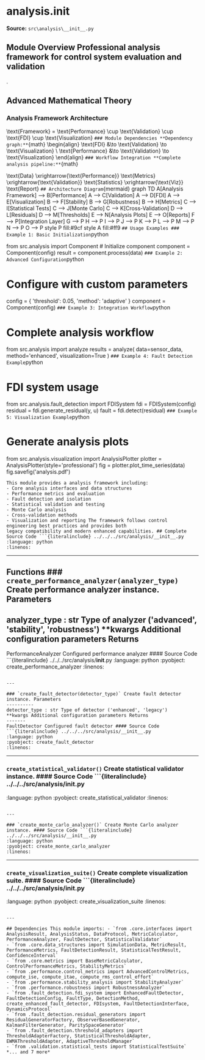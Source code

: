 # analysis.__init__

**Source:** `src\analysis\__init__.py`

## Module Overview Professional analysis framework for control system evaluation and validation

.

## Advanced Mathematical Theory

### Analysis Framework Architecture


\text{Framework} = \text{Performance} \cup \text{Validation} \cup \text{FDI} \cup \text{Visualization}
``` ### Module Dependencies **Dependency graph:** ```{math}
\begin{align}
\text{FDI} &\to \text{Validation} \to \text{Visualization} \\
\text{Performance} &\to \text{Validation} \to \text{Visualization}
\end{align}
``` ### Workflow Integration **Complete analysis pipeline:** ```{math}

\text{Data} \xrightarrow{\text{Performance}} \text{Metrics} \xrightarrow{\text{Validation}} \text{Statistics} \xrightarrow{\text{Viz}} \text{Report}
``` ## Architecture Diagram ```{mermaid}
graph TD A[Analysis Framework] --> B[Performance] A --> C[Validation] A --> D[FDI] A --> E[Visualization] B --> F[Stability] B --> G[Robustness] B --> H[Metrics] C --> I[Statistical Tests] C --> J[Monte Carlo] C --> K[Cross-Validation] D --> L[Residuals] D --> M[Thresholds] E --> N[Analysis Plots] E --> O[Reports] F --> P[Integration Layer] G --> P H --> P I --> P J --> P K --> P L --> P M --> P N --> P O --> P style P fill:#9cf style A fill:#ff9
``` ## Usage Examples ### Example 1: Basic Initialization ```python

from src.analysis import Component # Initialize component
component = Component(config)
result = component.process(data)
``` ### Example 2: Advanced Configuration ```python
# Configure with custom parameters
config = { 'threshold': 0.05, 'method': 'adaptive'
}
component = Component(config)
``` ### Example 3: Integration Workflow ```python
# Complete analysis workflow

from src.analysis import analyze results = analyze( data=sensor_data, method='enhanced', visualization=True
)
``` ### Example 4: Fault Detection Example ```python
# FDI system usage
from src.analysis.fault_detection import FDISystem fdi = FDISystem(config)
residual = fdi.generate_residual(y, u)
fault = fdi.detect(residual)
``` ### Example 5: Visualization Example ```python
# Generate analysis plots

from src.analysis.visualization import AnalysisPlotter plotter = AnalysisPlotter(style='professional')
fig = plotter.plot_time_series(data)
fig.savefig('analysis.pdf')
```
This module provides a analysis framework including:
- Core analysis interfaces and data structures
- Performance metrics and evaluation
- Fault detection and isolation
- Statistical validation and testing
- Monte Carlo analysis
- Cross-validation methods
- Visualization and reporting The framework follows control engineering best practices and provides both
legacy compatibility and modern enhanced capabilities. ## Complete Source Code ```{literalinclude} ../../../src/analysis/__init__.py
:language: python
:linenos:
```

---

## Functions ### `create_performance_analyzer(analyzer_type)` Create performance analyzer instance. Parameters

analyzer_type : str Type of analyzer ('advanced', 'stability', 'robustness')
**kwargs Additional configuration parameters Returns
-------
PerformanceAnalyzer Configured performance analyzer #### Source Code ```{literalinclude} ../../../src/analysis/__init__.py
:language: python
:pyobject: create_performance_analyzer
:linenos:
```

---

### `create_fault_detector(detector_type)` Create fault detector instance. Parameters
----------
detector_type : str Type of detector ('enhanced', 'legacy')
**kwargs Additional configuration parameters Returns
-------
FaultDetector Configured fault detector #### Source Code ```{literalinclude} ../../../src/analysis/__init__.py
:language: python
:pyobject: create_fault_detector
:linenos:
```

---

### `create_statistical_validator()` Create statistical validator instance. #### Source Code ```{literalinclude} ../../../src/analysis/__init__.py

:language: python
:pyobject: create_statistical_validator
:linenos:
```

---

### `create_monte_carlo_analyzer()` Create Monte Carlo analyzer instance. #### Source Code ```{literalinclude} ../../../src/analysis/__init__.py
:language: python
:pyobject: create_monte_carlo_analyzer
:linenos:
```

---

### `create_visualization_suite()` Create complete visualization suite. #### Source Code ```{literalinclude} ../../../src/analysis/__init__.py

:language: python
:pyobject: create_visualization_suite
:linenos:
```

---

## Dependencies This module imports: - `from .core.interfaces import AnalysisResult, AnalysisStatus, DataProtocol, MetricCalculator, PerformanceAnalyzer, FaultDetector, StatisticalValidator`
- `from .core.data_structures import SimulationData, MetricResult, PerformanceMetrics, FaultDetectionResult, StatisticalTestResult, ConfidenceInterval`
- `from .core.metrics import BaseMetricCalculator, ControlPerformanceMetrics, StabilityMetrics`
- `from .performance.control_metrics import AdvancedControlMetrics, compute_ise, compute_itae, compute_rms_control_effort`
- `from .performance.stability_analysis import StabilityAnalyzer`
- `from .performance.robustness import RobustnessAnalyzer`
- `from .fault_detection.fdi_system import EnhancedFaultDetector, FaultDetectionConfig, FaultType, DetectionMethod, create_enhanced_fault_detector, FDIsystem, FaultDetectionInterface, DynamicsProtocol`
- `from .fault_detection.residual_generators import ResidualGeneratorFactory, ObserverBasedGenerator, KalmanFilterGenerator, ParitySpaceGenerator`
- `from .fault_detection.threshold_adapters import ThresholdAdapterFactory, StatisticalThresholdAdapter, EWMAThresholdAdapter, AdaptiveThresholdManager`
- `from .validation.statistical_tests import StatisticalTestSuite` *... and 7 more*
